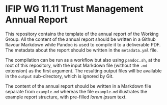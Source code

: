 # IFIP WG 11.11 Trust Management Annual Report

This repository contains the template of the annual report of the Working Group. All the content of the annual report should be written in a Github flavour Markdown while Pandoc is used to compile it to a deliverable PDF. The metadata about the report should be written in the `metadata.yml` file.

The compilation can be run as a workflow but also using `pandoc.sh`, at the root of this repository, with the input Markdown file (without the `.md` extension) as the first argument. The resulting output files will be available in the `output` sub-directory, which is ignored by Git.

The content of the annual report should be written in a Markdown file separate from `example.md` whereas the file `example.md` illustrates the example report structure, with pre-filled _lorem ipsum_ text.
